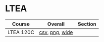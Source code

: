 # LTEA

| Course | Overall | Section |
| ------ | ------- | ------- |
| LTEA 120C | [csv](https://github.com/UCSD-Historical-Enrollment-Data/2024Summer1/blob/main/overall/LTEA%20120C.csv), [png](https://raw.githubusercontent.com/UCSD-Historical-Enrollment-Data/2024Summer1/main/plot_overall/LTEA%20120C.png), [wide](https://raw.githubusercontent.com/UCSD-Historical-Enrollment-Data/2024Summer1/main/plot_overall_wide/LTEA%20120C.png) |  |
